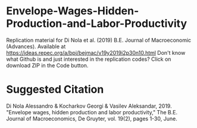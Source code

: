 # Envelope-Wages-Hidden-Production-and-Labor-Productivity
Replication material for Di Nola et al. (2019) B.E. Journal of Macroeconomic (Advances). Available at https://ideas.repec.org/a/bpj/bejmac/v19y2019i2p30n10.html
Don't know what Github is and just interested in the replication codes? Click on download ZIP
in the Code button.

# Suggested Citation
Di Nola Alessandro & Kocharkov Georgi & Vasilev Aleksandar, 2019. "Envelope wages, hidden production and labor productivity," The B.E. Journal of Macroeconomics, De Gruyter, vol. 19(2), pages 1-30, June.
